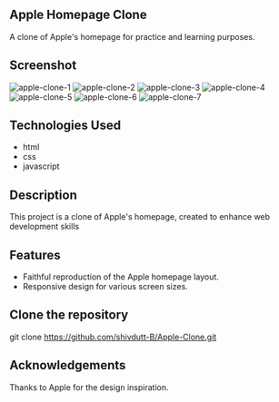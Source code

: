 ## Apple Homepage Clone
A clone of Apple's homepage for practice and learning purposes.


## Screenshot
![apple-clone-1](https://github.com/shivdutt-B/Apple-Clone/assets/136951010/c97b9b48-1145-4b94-9421-973264f1610f)
![apple-clone-2](https://github.com/shivdutt-B/Apple-Clone/assets/136951010/b0aa20b4-9eab-4564-8dc8-8dd8ec29d90d)
![apple-clone-3](https://github.com/shivdutt-B/Apple-Clone/assets/136951010/368802a1-8b27-4553-b7d2-a7568b3aea3f)
![apple-clone-4](https://github.com/shivdutt-B/Apple-Clone/assets/136951010/959ec4c3-cf2f-438c-b196-b933f646db73)
![apple-clone-5](https://github.com/shivdutt-B/Apple-Clone/assets/136951010/31ee1b12-b81f-4a8c-988b-1c189c5b5c71)
![apple-clone-6](https://github.com/shivdutt-B/Apple-Clone/assets/136951010/5cee6060-6f00-4c6f-b160-e5e812d30eb5)
![apple-clone-7](https://github.com/shivdutt-B/Apple-Clone/assets/136951010/56d7b170-520a-4d00-9a4c-5707386bfff2)


## Technologies Used
- html
- css
- javascript


## Description
This project is a clone of Apple's homepage, created to enhance web development skills


## Features
- Faithful reproduction of the Apple homepage layout.
- Responsive design for various screen sizes.


## Clone the repository
git clone https://github.com/shivdutt-B/Apple-Clone.git


## Acknowledgements
Thanks to Apple for the design inspiration.

